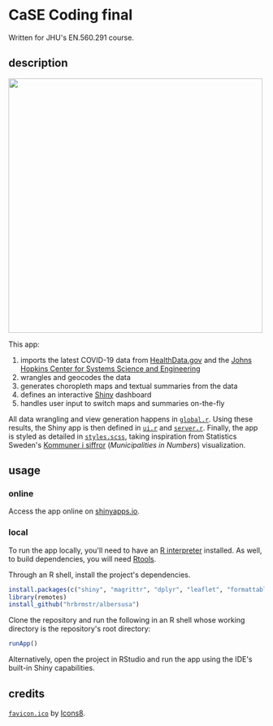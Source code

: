 # CaSE  Coding final

Written for JHU's EN.560.291 course.

## description

<a href="https://solanto.shinyapps.io/case-coding-final/">
  <img src="https://user-images.githubusercontent.com/20602415/144188232-8f11c916-f4c8-43ee-80ec-4c9fe5f35cd4.png" width="500" />
</a>

This app:

1. imports the latest COVID-19 data from [HealthData.gov](https://healthdata.gov) and the [Johns Hopkins Center for Systems Science and Engineering](https://systems.jhu.edu/)
2. wrangles and geocodes the data
3. generates choropleth maps and textual summaries from the data
4. defines an interactive [Shiny](https://www.rstudio.com/products/shiny/) dashboard
5. handles user input to switch maps and summaries on-the-fly

All data wrangling and view generation happens in [`global.r`](global.r). Using these results, the Shiny app is then defined in [`ui.r`](ui.r) and [`server.r`](server.r). Finally, the app is styled as detailed in [`styles.scss`](styles.scss), taking inspiration from Statistics Sweden's [Kommuner i siffror](https://kommunsiffror.scb.se/)  (*Municipalities in Numbers*) visualization.

## usage

### online

Access the app online on [shinyapps.io](https://solanto.shinyapps.io/case-coding-final/).

### local

To run the app locally, you'll need to have an [R interpreter](https://www.r-project.org/) installed. As well, to build dependencies, you will need [Rtools](https://cran.r-project.org/bin/windows/Rtools/).

Through an R shell, install the project's dependencies.

```R
install.packages(c("shiny", "magrittr", "dplyr", "leaflet", "formattable", "sass", "remotes"))
library(remotes)
install_github("hrbrmstr/albersusa")
```

Clone the repository and run the following in an R shell whose working directory is the repository's root directory:

```R
runApp()
```

Alternatively, open the project in RStudio and run the app using the IDE's built-in Shiny capabilities.

## credits

[`favicon.ico`](www/favicon.ico) by [Icons8](https://icons8.com/).
